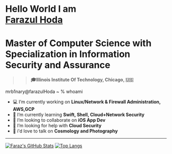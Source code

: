 # Hello World I am <div class="badge-base LI-profile-badge" data-locale="en_US" data-size="medium" data-theme="dark" data-type="VERTICAL" data-vanity="farazul-hoda" data-version="v1"><a class="badge-base__link LI-simple-link" href="https://www.linkedin.com/in/farazul-hoda?trk=profile-badge">Farazul Hoda</a></div>

# **Master of Computer Science with Specialization in Information Security and Assurance**
>>  **🎓Illinois Institute Of Technology, Chicago, 🇺🇸**


   mrb1nary@farazulHoda ~ % whoami
- 💻 I’m currently working on <b>Linux/Network & Firewall Administration, AWS,GCP </b>
- 🌱 I’m currently learning <b>Swift, Shell, Cloud+Network Security</b>
- 👯 I’m looking to collaborate on <b>iOS App Dev</b>
- 🤔 I’m looking for help with <b>Cloud Security</b>
- 💬 i'd love to talk on <b>Cosmology and Photography</b>

****

[![Faraz's GitHub Stats](https://github-readme-stats.vercel.app/api?username=farazulhoda&hide=issues&count_private=true&show_icons=true&theme=calm)](https://github.com/farazulhoda/github-readme-stats)
[![Top Langs](https://github-readme-stats.vercel.app/api/top-langs/?username=farazulhoda&layout=compact&theme=calm)](https://github.com/farazulhoda/github-readme-stats)
